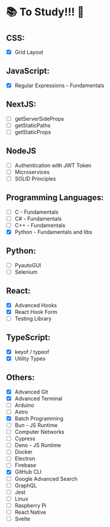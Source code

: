 # 📚 To Study!!! 🚀

## CSS:

- [x] Grid Layout

## JavaScript:

- [x] Regular Expressions - Fundamentals

## NextJS:

- [ ] getServerSideProps
- [ ] getStaticPaths
- [ ] getStaticProps

## NodeJS

- [ ] Authentication with JWT Token
- [ ] Microservices
- [ ] SOLID Principles

## Programming Languages:

- [ ] C - Fundamentals
- [ ] C# - Fundamentals
- [ ] C++ - Fundamentals
- [x] Python - Fundamentals and libs

## Python:

- [ ] PyautoGUI
- [ ] Selenium

## React:

- [x] Advanced Hooks
- [x] React Hook Form
- [ ] Testing Library

## TypeScript:

- [x] keyof / typeof
- [x] Utility Types

## Others:

- [x] Advanced Git
- [x] Advanced Terminal
- [ ] Arduino
- [ ] Astro
- [x] Batch Programming
- [ ] Bun - JS Runtime
- [ ] Computer Networks
- [ ] Cypress
- [ ] Deno - JS Runtime
- [ ] Docker
- [ ] Electron
- [ ] Firebase
- [x] GitHub CLI
- [ ] Google Advanced Search
- [ ] GraphQL
- [ ] Jest
- [ ] Linux
- [ ] Raspberry Pi
- [ ] React Native
- [ ] Svelte
